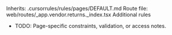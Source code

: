 Inherits: .cursorrules/rules/pages/DEFAULT.md
Route file: web/routes/_app.vendor.returns._index.tsx
Additional rules
- TODO: Page-specific constraints, validation, or access notes.
